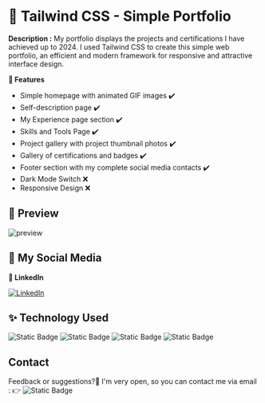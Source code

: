 # 🚀 Tailwind CSS - Simple Portfolio

**Description :**
My portfolio displays the projects and certifications I have achieved up to 2024. I used Tailwind CSS to create this simple web portfolio, an efficient and modern framework for responsive and attractive interface design.

**🎲 Features**

* Simple homepage with animated GIF images ✔️
* Self-description page  ✔️
* My Experience page section ✔️
* Skills and Tools Page ✔️
* Project gallery with project thumbnail photos ✔️
* Gallery of certifications and badges ✔️
* Footer section with my complete social media contacts ✔️
* Dark Mode Switch ❌
* Responsive Design ❌

## 🚀 Preview

![preview](https://github.com/user-attachments/assets/4d2e1b72-2f4a-4a98-9231-3cb96f38e300)

## 🌟 My Social Media
**📌 LinkedIn**

[![LinkedIn](https://img.shields.io/badge/LinkedIn-0077B5?style=for-the-badge&logo=linkedin&logoColor=white)](https://www.linkedin.com/in/adityaardiansyahramadhan/)

## ✨ Technology Used
![Static Badge](https://img.shields.io/badge/HTML-blue?style=flat&logo=html5&logoSize=auto&color=%23202020&link=https%3A%2F%2Fcl.gy%2FHIiGe)
![Static Badge](https://img.shields.io/badge/CSS-blue?style=flat&logo=css3&logoSize=auto&color=%23202020&link=https%3A%2F%2Fcl.gy%2FHIiGe)
![Static Badge](https://img.shields.io/badge/JavaScript-blue?style=flat&logo=javascript&logoSize=auto&color=%23202020&link=https%3A%2F%2Fcl.gy%2FHIiGe)
![Static Badge](https://img.shields.io/badge/TailwindCSS-blue?style=flat&logo=tailwindcss&logoSize=auto&color=%23202020&link=https%3A%2F%2Fcl.gy%2FHIiGe)

## Contact
Feedback or suggestions?🤔 I'm very open, so you can contact me via email : 👉 
![Static Badge](https://img.shields.io/badge/Email%20Me%20(CLICK%20HERE)-blue?style=social&logo=gmail&logoSize=amd&color=%23202020&link=https%3A%2F%2Fcl.gy%2FHIiGe)

